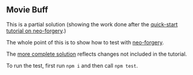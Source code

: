 Movie Buff
----------
This is a partial solution (showing the work done after the [quick-start tutorial on neo-forgery](https://medium.com/neo4j/how-to-mock-neo4j-calls-in-node-7066c52ac468).)

The whole point of this is to show how to test with [neo-forgery](https://www.npmjs.com/package/neo-forgery).

The [more complete solution](https://github.com/YizYah/movieBuff) reflects changes not included in the tutorial.

To run the test, first run `npm i` and then 
call `npm test`.
